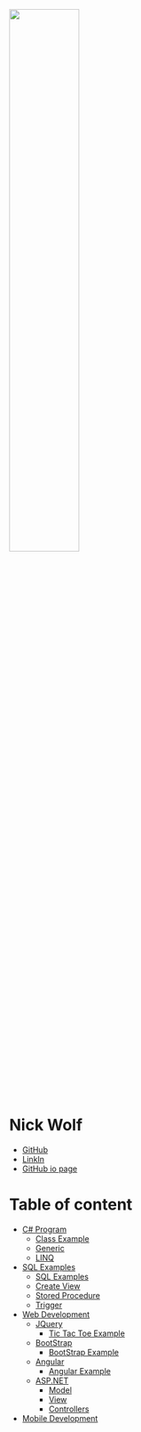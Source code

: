 <img align="center" src="http://learningkeeper.com/wp-content/uploads/2013/09/Ditital-portflio-building-LearningKeeper-Homeschool-Online-Digital-Portfolio-Compliance-Record-Keeping-Software.jpg" width="50%">

Nick Wolf
=============

- [GitHub][]
- [LinkIn][]
- [GitHub io page][homepage]

Table of content
=======

- [C# Program](https://github.com/Njwolf02/Portfolio/tree/master/CExample)
  - [Class Example](https://github.com/Njwolf02/Portfolio/blob/master/CExample/CExample/Address.cs)
  - [Generic](https://github.com/Njwolf02/Portfolio/blob/master/CExample/CExample/SortByTypeThenCost.cs)
  - [LINQ](https://github.com/Njwolf02/CIS-200-HW/blob/master/Lab1/Lab1/LinqTest.cs)
- [SQL Examples](https://github.com/Njwolf02/Portfolio/tree/master/SQL)
  - [SQL Examples](https://github.com/Njwolf02/Portfolio/blob/master/SQL/SqlExample.sql)
  - [Create View](https://github.com/Njwolf02/Portfolio/blob/master/SQL/CreateViewExample.sql)
  - [Stored Procedure](https://github.com/Njwolf02/Portfolio/blob/master/SQL/StoreP.sql)
  - [Trigger](https://github.com/Njwolf02/Portfolio/blob/master/SQL/TriggerExample.sql)
- [Web Development](https://github.com/Njwolf02?tab=repositories)
  - [JQuery](https://github.com/Njwolf02/Portfolio/tree/master/JQuery)
    - [Tic Tac Toe Example](http://njwolf02.github.io/JQuery-Intro/ticTacToe.html)
  - [BootStrap](https://github.com/Njwolf02/BootStrap-Example)
    - [BootStrap Example](http://njwolf02.github.io/BootStrap-Example/)
  - [Angular](https://github.com/Njwolf02/Portfolio/tree/master/Angular/Level5)
    - [Angular Example](http://njwolf02.github.io/Angular-Intro/gemStore.html)
  - [ASP.NET](https://github.com/Njwolf02/Portfolio/tree/master/PizzaProjectAlt)
    - [Model](https://github.com/Njwolf02/Portfolio/blob/master/PizzaProjectAlt/PizzaProjectAlt/Models/AccountViewModels.cs)
    - [View](https://github.com/Njwolf02/Portfolio/tree/master/PizzaProjectAlt/PizzaProjectAlt/Views/Home)
    - [Controllers](https://github.com/Njwolf02/Portfolio/tree/master/PizzaProjectAlt/PizzaProjectAlt/Controllers)
- [Mobile Development](https://github.com/Njwolf02/MobileDev)

[homepage]:http://njwolf02.github.io
[GitHub]:http://github.com/Njwolf02
[LinkIn]:http://www.linkedin.com/in/nick-wolf-69bb2164
